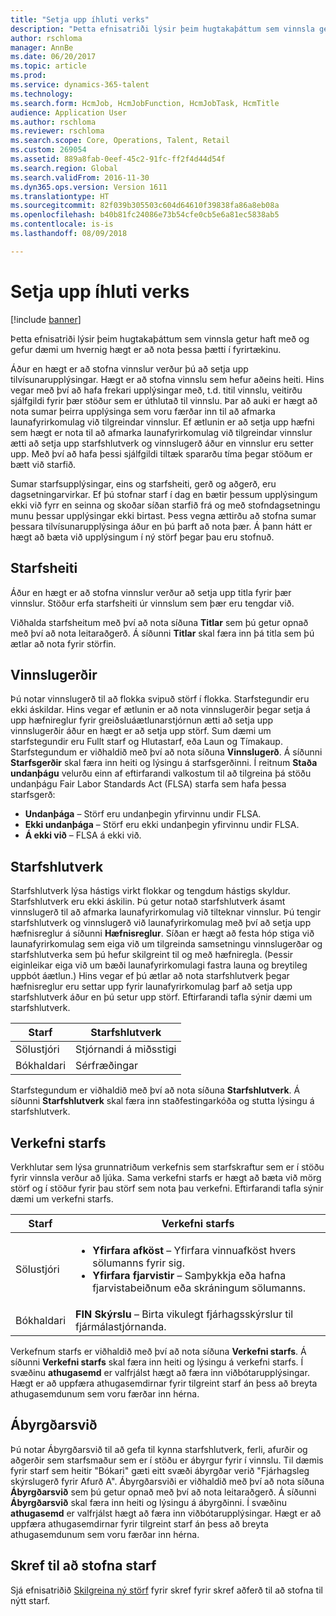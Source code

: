 ```yaml
---
title: "Setja upp íhluti verks"
description: "Þetta efnisatriði lýsir þeim hugtakaþáttum sem vinnsla getur haft með og gefur dæmi um hvernig hægt er að nota þessa þætti í fyrirtækinu."
author: rschloma
manager: AnnBe
ms.date: 06/20/2017
ms.topic: article
ms.prod: 
ms.service: dynamics-365-talent
ms.technology: 
ms.search.form: HcmJob, HcmJobFunction, HcmJobTask, HcmTitle
audience: Application User
ms.author: rschloma
ms.reviewer: rschloma
ms.search.scope: Core, Operations, Talent, Retail
ms.custom: 269054
ms.assetid: 889a8fab-0eef-45c2-91fc-ff2f4d44d54f
ms.search.region: Global
ms.search.validFrom: 2016-11-30
ms.dyn365.ops.version: Version 1611
ms.translationtype: HT
ms.sourcegitcommit: 82f039b305503c604d64610f39838fa86a8eb08a
ms.openlocfilehash: b40b81fc24086e73b54cfe0cb5e6a81ec5838ab5
ms.contentlocale: is-is
ms.lasthandoff: 08/09/2018

---
```


# <a name="set-up-the-components-of-a-job"></a>Setja upp íhluti verks

[!include [banner](includes/banner.md)]


Þetta efnisatriði lýsir þeim hugtakaþáttum sem vinnsla getur haft með og gefur dæmi um hvernig hægt er að nota þessa þætti í fyrirtækinu. 

Áður en hægt er að stofna vinnslur verður þú að setja upp tilvísunarupplýsingar. Hægt er að stofna vinnslu sem hefur aðeins heiti. Hins vegar með því að hafa frekari upplýsingar með, t.d. titil vinnslu, veitirðu sjálfgildi fyrir þær stöður sem er úthlutað til vinnslu. Þar að auki er hægt að nota sumar þeirra upplýsinga sem voru færðar inn til að afmarka launafyrirkomulag við tilgreindar vinnslur. Ef ætlunin er að setja upp hæfni sem hægt er nota til að afmarka launafyrirkomulag við tilgreindar vinnslur ætti að setja upp starfshlutverk og vinnslugerð áður en vinnslur eru setter upp. Með því að hafa þessi sjálfgildi tiltæk spararðu tíma þegar stöðum er bætt við starfið. 

Sumar starfsupplýsingar, eins og starfsheiti, gerð og aðgerð, eru dagsetningarvirkar. Ef þú stofnar starf í dag en bætir þessum upplýsingum ekki við fyrr en seinna og skoðar síðan starfið frá og með stofndagsetningu munu þessar upplýsingar ekki birtast. Þess vegna ættirðu að stofna sumar þessara tilvísunarupplýsinga áður en þú þarft að nota þær. Á þann hátt er hægt að bæta við upplýsingum í ný störf þegar þau eru stofnuð.

## <a name="job-titles"></a>Starfsheiti
Áður en hægt er að stofna vinnslur verður að setja upp titla fyrir þær vinnslur. Stöður erfa starfsheiti úr vinnslum sem þær eru tengdar við. 

Viðhalda starfsheitum með því að nota síðuna **Titlar** sem þú getur opnað með því að nota leitaraðgerð. Á síðunni **Titlar** skal færa inn þá titla sem þú ætlar að nota fyrir störfin.

## <a name="job-types"></a>Vinnslugerðir
Þú notar vinnslugerð til að flokka svipuð störf í flokka. Starfstegundir eru ekki áskildar. Hins vegar ef ætlunin er að nota vinnslugerðir þegar setja á upp hæfnireglur fyrir greiðsluáætlunarstjórnun ætti að setja upp vinnslugerðir áður en hægt er að setja upp störf. Sum dæmi um starfstegundir eru Fullt starf og Hlutastarf, eða Laun og Tímakaup. Starfstegundum er viðhaldið með því að nota síðuna **Vinnslugerð**. Á síðunni **Starfsgerðir** skal færa inn heiti og lýsingu á starfsgerðinni. Í reitnum **Staða undanþágu** velurðu einn af eftirfarandi valkostum til að tilgreina þá stöðu undanþágu Fair Labor Standards Act (FLSA) starfa sem hafa þessa starfsgerð:

-   **Undanþága** – Störf eru undanþegin yfirvinnu undir FLSA.
-   **Ekki undanþága** – Störf eru ekki undanþegin yfirvinnu undir FLSA.
-   **Á ekki við** – FLSA á ekki við.

## <a name="job-functions"></a>Starfshlutverk
Starfshlutverk lýsa hástigs virkt flokkar og tengdum hástigs skyldur. Starfshlutverk eru ekki áskilin. Þú getur notað starfshlutverk ásamt vinnslugerð til að afmarka launafyrirkomulag við tilteknar vinnslur. Þú tengir starfshlutverk og vinnslugerð við launafyrirkomulag með því að setja upp hæfnisreglur á síðunni **Hæfnisreglur**. Síðan er hægt að festa hóp stiga við launafyrirkomulag sem eiga við um tilgreinda samsetningu vinnslugerðar og starfshlutverka sem þú hefur skilgreint til og með hæfniregla. (Þessir eiginleikar eiga við um bæði launafyrirkomulagi fastra launa og breytileg uppbót áætlun.) Hins vegar ef þú ætlar að nota starfshlutverk þegar hæfnisreglur eru settar upp fyrir launafyrirkomulag þarf að setja upp starfshlutverk áður en þú setur upp störf. Eftirfarandi tafla sýnir dæmi um starfshlutverk.

| Starf           | Starfshlutverk         |
|---------------|----------------------|
| Sölustjóri | Stjórnandi á miðsstigi    |
| Bókhaldari    | Sérfræðingar        |

Starfstegundum er viðhaldið með því að nota síðuna **Starfshlutverk**. Á síðunni **Starfshlutverk** skal færa inn staðfestingarkóða og stutta lýsingu á starfshlutverk.

## <a name="job-tasks"></a>Verkefni starfs
Verkhlutar sem lýsa grunnatriðum verkefnis sem starfskraftur sem er í stöðu fyrir vinnsla verður að ljúka. Sama verkefni starfs er hægt að bæta við mörg störf og í stöður fyrir þau störf sem nota þau verkefni. Eftirfarandi tafla sýnir dæmi um verkefni starfs.

<table>
<thead>
<tr class="header">
<th>Starf</th>
<th>Verkefni starfs</th>
</tr>
</thead>
<tbody>
<tr class="odd">
<td>Sölustjóri</td>
<td><ul>
<li><strong>Yfirfara afköst</strong> – Yfirfara vinnuafköst hvers sölumanns fyrir sig.</li>
<li><strong>Yfirfara fjarvistir</strong> – Samþykkja eða hafna fjarvistabeiðnum eða skráningum sölumanns.</li>
</ul></td>
</tr>
<tr class="even">
<td>Bókhaldari</td>
<td><strong>FIN Skýrslu</strong> – Birta vikulegt fjárhagsskýrslur til fjármálastjórnanda.</td>
</tr>
</tbody>
</table>

Verkefnum starfs er viðhaldið með því að nota síðuna **Verkefni starfs**. Á síðunni **Verkefni starfs** skal færa inn heiti og lýsingu á verkefni starfs. Í svæðinu **athugasemd** er valfrjálst hægt að færa inn viðbótarupplýsingar. Hægt er að uppfæra athugasemdirnar fyrir tilgreint starf án þess að breyta athugasemdunum sem voru færðar inn hérna.

## <a name="areas-of-responsibility"></a>Ábyrgðarsvið
Þú notar Ábyrgðarsvið til að gefa til kynna starfshlutverk, ferli, afurðir og aðgerðir sem starfsmaður sem er í stöðu er ábyrgur fyrir í vinnslu. Til dæmis fyrir starf sem heitir "Bókari" gæti eitt svæði ábyrgðar verið "Fjárhagsleg skýrslugerð fyrir Afurð A". Ábyrgðarsviði er viðhaldið með því að nota síðuna **Ábyrgðarsvið** sem þú getur opnað með því að nota leitaraðgerð. Á síðunni **Ábyrgðarsvið** skal færa inn heiti og lýsingu á ábyrgðinni. Í svæðinu **athugasemd** er valfrjálst hægt að færa inn viðbótarupplýsingar. Hægt er að uppfæra athugasemdirnar fyrir tilgreint starf án þess að breyta athugasemdunum sem voru færðar inn hérna.

## <a name="steps-for-creating-a-job"></a>Skref til að stofna starf
Sjá efnisatriðið [Skilgreina ný störf](../fin-and-ops/hr/tasks/define-new-jobs.md) fyrir skref fyrir skref aðferð til að stofna til nýtt starf. 

